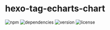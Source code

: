 # hexo-tag-echarts-chart

![npm](https://img.shields.io/badge/npm-v1.1.2-brightgreen.svg)
![dependencies](https://img.shields.io/badge/dependencies-up%20to%20date-brightgreen.svg)
![version](https://img.shields.io/badge/hexo--tag--echarts--chart-v1.0.1-brightgreen.svg)
![license](https://img.shields.io/badge/license-MIT-brightgreen.svg)